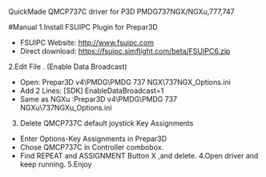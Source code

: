 QuickMade QMCP737C driver for P3D
PMDG737NGX/NGXu,777,747

#Manual
1.Install FSUIPC Plugin for Prepar3D
+ FSUIPC Website: http://www.fsuipc.com
+ Direct download: https://fsuipc.simflight.com/beta/FSUIPC6.zip

2.Edit File . (Enable Data Broadcast)
+ Open: Prepar3D v4\PMDG\PMDG 737 NGX\737NGX_Options.ini
+ Add 2 Lines:
[SDK]
EnableDataBroadcast=1
+ Same as NGXu :Prepar3D v4\PMDG\PMDG 737 NGXu\737NGXu_Options.ini
3. Delete QMCP737C default joystick Key Assignments 
+ Enter Options-Key Assignments in Prepar3D
+ Chose QMCP737C in Controller combobox.
+ Find REPEAT  and  ASSIGNMENT Button X ,and delete.
4.Open driver and keep running.
5.Enjoy
